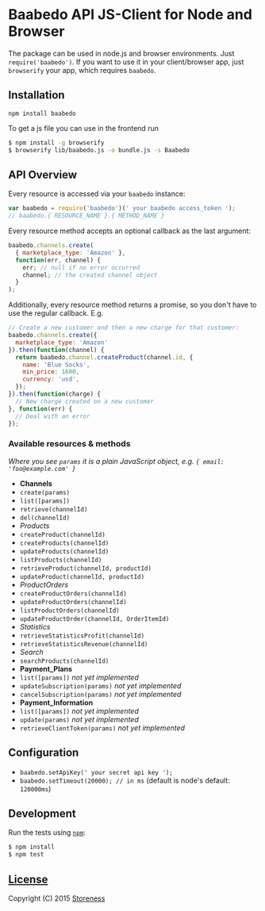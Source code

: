 # Baabedo API JS-Client for Node and Browser

The package can be used in node.js and browser environments. Just
`require('baabedo')`. If you want to use it in your client/browser app, just
`browserify` your app, which requires `baabedo`.

## Installation

`npm install baabedo`

To get a js file you can use in the frontend run  
```bash
$ npm install -g browserify
$ browserify lib/baabedo.js -o bundle.js -s Baabedo
```

## API Overview

Every resource is accessed via your `baabedo` instance:

```js
var baabedo = require('baabedo')(' your baabedo access_token ');
// baabedo.{ RESOURCE_NAME }.{ METHOD_NAME }
```

Every resource method accepts an optional callback as the last argument:

```js
baabedo.channels.create(
  { marketplace_type: 'Amazon' },
  function(err, channel) {
    err; // null if no error occurred
    channel; // the created channel object
  }
);
```

Additionally, every resource method returns a promise, so you don't have to use the regular callback. E.g.

```js
// Create a new customer and then a new charge for that customer:
baabedo.channels.create({
  marketplace_type: 'Amazon'
}).then(function(channel) {
  return baabedo.channel.createProduct(channel.id, {
    name: 'Blue Socks',
    min_price: 1600,
    currency: 'usd',
  });
}).then(function(charge) {
  // New charge created on a new customer
}, function(err) {
  // Deal with an error
});
```

### Available resources & methods

*Where you see `params` it is a plain JavaScript object, e.g. `{ email: 'foo@example.com' }`*

 * __Channels__
  * `create(params)`
  * `list([params])`
  * `retrieve(channelId)`
  * `del(channelId)`
  * _Products_
  * `createProduct(channelId)`
  * `createProducts(channelId)`
  * `updateProducts(channelId)`
  * `listProducts(channelId)`
  * `retrieveProduct(channelId, productId)`
  * `updateProduct(channelId, productId)`
  * _ProductOrders_
  * `createProductOrders(channelId)`
  * `updateProductOrders(channelId)`
  * `listProductOrders(channelId)`
  * `updateProductOrder(channelId, OrderItemId)`
  * _Statistics_
  * `retrieveStatisticsProfit(channelId)`
  * `retrieveStatisticsRevenue(channelId)`
  * _Search_
  * `searchProducts(channelId)`
 * __Payment_Plans__
  * `list([params])` _not yet implemented_
  * `updateSubscription(params)` _not yet implemented_
  * `cancelSubscription(params)` _not yet implemented_
 * __Payment_Information__
  * `list([params])` _not yet implemented_
  * `update(params)` _not yet implemented_
  * `retrieveClientToken(params)` _not yet implemented_


## Configuration

 * `baabedo.setApiKey(' your secret api key ');`
 * `baabedo.setTimeout(20000); // in ms` (default is node's default: `120000ms`)

## Development

Run the tests using [`npm`](https://www.npmjs.com/):

```bash
$ npm install
$ npm test
```
## [License](LICENSE)

Copyright (C) 2015 [Storeness](http://storeness.de)
